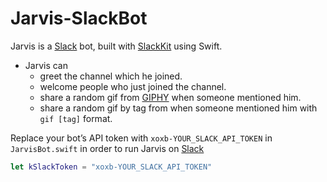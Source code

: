 # Jarvis-SlackBot

Jarvis is a [Slack](https://slack.com) bot, built with [SlackKit](https://github.com/pvzig/SlackKit) using Swift.

* Jarvis can 
  * greet the channel which he joined.
  * welcome people who just joined the channel.
  * share a random gif from [GIPHY](http://giphy.com/) when someone mentioned him.
  * share a random gif by tag from when someone mentioned him with `gif [tag]` format.


Replace your bot’s API token with `xoxb-YOUR_SLACK_API_TOKEN` in `JarvisBot.swift` in order to run Jarvis on [Slack](https://slack.com)
```swift 
let kSlackToken = "xoxb-YOUR_SLACK_API_TOKEN"
```




